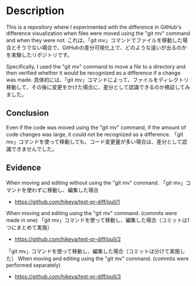 # Description

This is a repository where I experimented with the difference in GitHub's difference visualization when files were moved using the "git mv" command and when they were not.
これは、「git mv」コマンドでファイルを移動した場合とそうでない場合で、GitHubの差分可視化上で、どのような違いが出るのかを実験したリポジトリです。

Specifically, I used the "git mv" command to move a file to a directory and then verified whether it would be recognized as a difference if a change was made.
具体的には、「git mv」コマンドによって、ファイルをディレクトリ移動して、その後に変更をかけた場合に、差分として認識できるのか検証してみました。

## Conclusion

Even if the code was moved using the "git mv" command, if the amount of code changes was large, it could not be recognized as a difference.
「git mv」コマンドを使って移動しても、コード変更量が多い場合は、差分として認識できませんでした。

## Evidence

When moving and editing without using the "git mv" command.
「git mv」コマンドを使わずに移動し、編集した場合
- https://github.com/hikeya/test-pr-diff/pull/1

When moving and editing using the "git mv" command. (commits were made in one)
「git mv」コマンドを使って移動し、編集した場合（コミットは1つにまとめて実施）
- https://github.com/hikeya/test-pr-diff/pull/2

「git mv」コマンドを使って移動し、編集した場合（コミットは分けて実施した）
When moving and editing using the "git mv" command. (commits were performed separately)
- https://github.com/hikeya/test-pr-diff/pull/3
